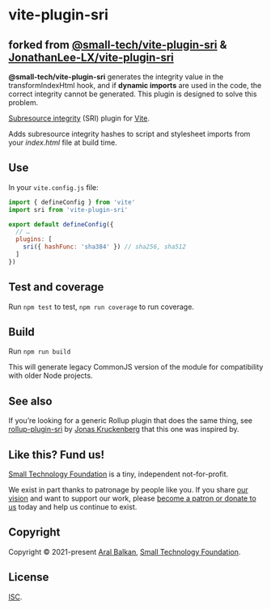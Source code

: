 # vite-plugin-sri

## forked from [@small-tech/vite-plugin-sri](https://github.com/small-tech/vite-plugin-sr) & [JonathanLee-LX/vite-plugin-sri](https://github.com/JonathanLee-LX/vite-plugin-sri)

**@small-tech/vite-plugin-sri** generates the integrity value in the transformIndexHtml hook, and if **dynamic imports** are used in the code, the correct integrity cannot be generated. This plugin is designed to solve this problem.



[Subresource integrity](https://developer.mozilla.org/en-US/docs/Web/Security/Subresource_Integrity) (SRI) plugin for [Vite](https://vitejs.dev/).

Adds subresource integrity hashes to script and stylesheet imports from your _index.html_ file at build time.

## Use

In your `vite.config.js` file:

```js
import { defineConfig } from 'vite'
import sri from 'vite-plugin-sri'

export default defineConfig({
  // …
  plugins: [
    sri({ hashFunc: 'sha384' }) // sha256, sha512
  ]
})
```

## Test and coverage

Run `npm test` to test, `npm run coverage` to run coverage.

## Build

Run `npm run build`

This will generate legacy CommonJS version of the module for compatibility with older Node projects.

## See also

If you’re looking for a generic Rollup plugin that does the same thing, see [rollup-plugin-sri](https://github.com/JonasKruckenberg/rollup-plugin-sri) by [Jonas Kruckenberg](https://github.com/JonasKruckenberg) that this one was inspired by.

## Like this? Fund us!

[Small Technology Foundation](https://small-tech.org) is a tiny, independent not-for-profit.

We exist in part thanks to patronage by people like you. If you share [our vision](https://small-tech.org/about/#small-technology) and want to support our work, please [become a patron or donate to us](https://small-tech.org/fund-us) today and help us continue to exist.

## Copyright

Copyright &copy; 2021-present [Aral Balkan](https://ar.al), [Small Technology Foundation](https://small-tech.org).

## License

[ISC](./LICENSE).
